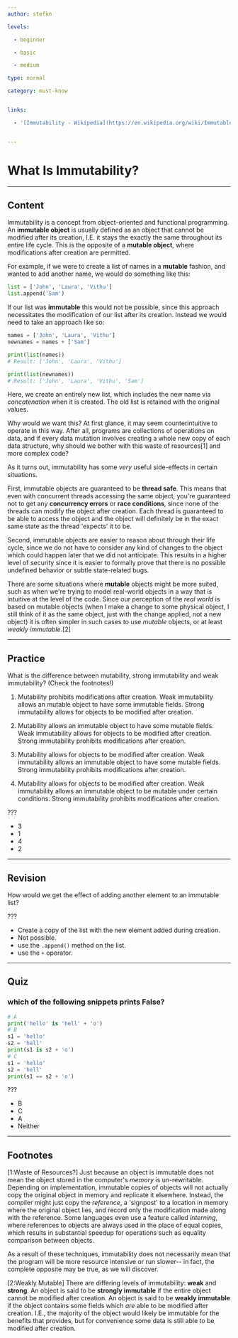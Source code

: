 ```yaml
---
author: stefkn

levels:

  - beginner

  - basic

  - medium

type: normal

category: must-know


links:

  - '[Immutability - Wikipedia](https://en.wikipedia.org/wiki/Immutable_object){website}'


---
```


# What Is Immutability?

---
## Content

Immutability is a concept from object-oriented and functional programming. An **immutable object** is usually defined as an object that cannot be modified after its creation, I.E. it stays the exactly the same throughout its entire life cycle. This is the opposite of a **mutable object**, where modifications after creation are permitted.

For example, if we were to create a list of names in a **mutable** fashion, and wanted to add another name, we would do something like this:

```python
list = ['John', 'Laura', 'Vithu']
list.append('Sam')
```

If our list was **immutable** this would not be possible, since this approach necessitates the modification of our list after its creation. Instead we would need to take an approach like so:

```python
names = ['John', 'Laura', 'Vithu']
newnames = names + ['Sam']

print(list(names))
# Result: ['John', 'Laura', 'Vithu']

print(list(newnames))
# Result: ['John', 'Laura', 'Vithu', 'Sam']
```

Here, we create an entirely new list, which includes the new name via *concatenation* when it is created. The old list is retained with the original values.

Why would we want this? At first glance, it may seem counterintuitive to operate in this way. After all, programs are collections of operations on data, and if every data mutation involves creating a whole new copy of each data structure, why should we bother with this waste of resources[1] and more complex code?

As it turns out, immutability has some *very* useful side-effects in certain situations.

First, immutable objects are guaranteed to be **thread safe**. This means that even with concurrent threads accessing the same object, you're guaranteed not to get any **concurrency errors** or **race conditions**, since none of the threads can modify the object after creation. Each thread is guaranteed to be able to access the object and the object will definitely be in the exact same state as the thread 'expects' it to be.

Second, immutable objects are easier to reason about through their life cycle, since we do not have to consider any kind of changes to the object which could happen later that we did not anticipate. This results in a higher level of security since it is easier to formally prove that there is no possible undefined behavior or subtle state-related bugs.

There are some situations where **mutable** objects might be more suited, such as when we're trying to model real-world objects in a way that is intuitive at the level of the code. Since our perception of the *real world* is based on mutable objects (when I make a change to some physical object, I still think of it as the same object, just with the change applied, not a new object) it is often simpler in such cases to use *mutable* objects, or at least *weakly immutable*.[2]

---
## Practice

What is the difference between mutability, strong immutability and weak immutability? (Check the footnotes!)

1) Mutability prohibits modifications after creation. Weak immutability allows an mutable object to have some immutable fields. Strong immutability allows for objects to be modified after creation.

2) Mutability allows an immutable object to have some mutable fields. Weak immutability allows for objects to be modified after creation. Strong immutability prohibits modifications after creation.

3) Mutability allows for objects to be modified after creation. Weak immutability allows an immutable object to have some mutable fields. Strong immutability prohibits modifications after creation.

4) Mutability allows for objects to be modified after creation. Weak immutability allows an immutable object to be mutable under certain conditions. Strong immutability prohibits modifications after creation.

???


* 3
* 1
* 4
* 2

---
## Revision

How would we get the effect of adding another element to an immutable list?

???


* Create a copy of the list with the new element added during creation.
* Not possible.
* use the `.append()` method on the list.
* use the `+` operator.

---
## Quiz
### which of the following snippets prints False?

```python
# A
print('hello' is 'hell' + 'o')
# B
s1 = 'hello'
s2 = 'hell'
print(s1 is s2 + 'o')
# C
s1 = 'hello'
s2 = 'hell'
print(s1 == s2 + 'o')
```

 ???

* B
* C
* A
* Neither

---
## Footnotes
[1:Waste of Resources?]
Just because an object is immutable does not mean the object stored in the computer's *memory* is un-rewritable. Depending on implementation, immutable copies of objects will not actually copy the original object in memory and replicate it elsewhere. Instead, the compiler might just copy the *reference*, a 'signpost' to a location in memory where the original object lies, and record only the modification made along with the reference. Some languages even use a feature called *interning*, where references to objects are always used in the place of equal copies, which results in substantial speedup for operations such as equality comparison between objects.

As a result of these techniques, immutability does not necessarily mean that the program will be more resource intensive or run slower-- in fact, the complete opposite may be true, as we will discover.

[2:Weakly Mutable]
There are differing levels of immutability: **weak** and **strong**. An object is said to be **strongly immutable** if the entire object cannot be modified after creation. An object is said to be **weakly immutable** if the object contains some fields which *are* able to be modified after creation. I.E., the majority of the object would likely be immutable for the benefits that provides, but for convenience some data is still able to be modified after creation.

